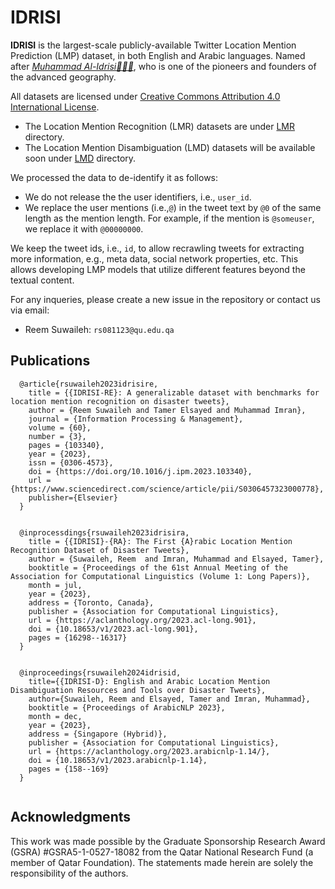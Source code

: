 # IDRISI
**IDRISI** is the largest-scale publicly-available Twitter Location Mention Prediction (LMP) dataset, in both English and Arabic languages. Named after [_Muhammad Al-Idrisi👳🏻‍♂️_](https://en.wikipedia.org/wiki/Muhammad_al-Idrisi), who is one of the pioneers and founders of the advanced geography. 

All datasets are licensed under [Creative Commons Attribution 4.0 International License](https://creativecommons.org/licenses/by/4.0/legalcode).

- The Location Mention Recognition (LMR) datasets are under [LMR](https://github.com/rsuwaileh/IDRISI/tree/main/LMR) directory.
- The Location Mention Disambiguation (LMD) datasets will be available soon under [LMD](https://github.com/rsuwaileh/IDRISI/tree/main/LMD) directory.



We processed the data to de-identify it as follows:
- We do not release the the user identifiers, i.e., `user_id`.
- We replace the user mentions (i.e.,`@`) in the tweet text  by `@0` of the same length as the mention length. For example, if the mention is `@someuser`, we replace it with `@00000000`.

We keep the tweet ids, i.e., `id`, to allow recrawling tweets for extracting more information, e.g., meta data, social network properties, etc. This allows developing LMP models that utilize different features beyond the textual content.

For any inqueries, please create a new issue in the repository or contact us via email:
- Reem Suwaileh: `rs081123@qu.edu.qa`

  
## Publications
```
  @article{rsuwaileh2023idrisire,
    title = {{IDRISI-RE}: A generalizable dataset with benchmarks for location mention recognition on disaster tweets},
    author = {Reem Suwaileh and Tamer Elsayed and Muhammad Imran},
    journal = {Information Processing & Management},
    volume = {60},
    number = {3},
    pages = {103340},
    year = {2023},
    issn = {0306-4573},
    doi = {https://doi.org/10.1016/j.ipm.2023.103340},
    url = {https://www.sciencedirect.com/science/article/pii/S0306457323000778},
    publisher={Elsevier}
  }

  
  @inprocessdings{rsuwaileh2023idrisira,
    title = {{IDRISI}-{RA}: The First {A}rabic Location Mention Recognition Dataset of Disaster Tweets},
    author = {Suwaileh, Reem  and Imran, Muhammad and Elsayed, Tamer},
    booktitle = {Proceedings of the 61st Annual Meeting of the Association for Computational Linguistics (Volume 1: Long Papers)},
    month = jul,
    year = {2023},
    address = {Toronto, Canada},
    publisher = {Association for Computational Linguistics},
    url = {https://aclanthology.org/2023.acl-long.901},
    doi = {10.18653/v1/2023.acl-long.901},
    pages = {16298--16317}
  }


  @inproceedings{rsuwaileh2024idrisid,
    title={{IDRISI-D}: English and Arabic Location Mention Disambiguation Resources and Tools over Disaster Tweets},
    author={Suwaileh, Reem and Elsayed, Tamer and Imran, Muhammad},
    booktitle = {Proceedings of ArabicNLP 2023},
    month = dec,
    year = {2023},
    address = {Singapore (Hybrid)},
    publisher = {Association for Computational Linguistics},
    url = {https://aclanthology.org/2023.arabicnlp-1.14/},
    doi = {10.18653/v1/2023.arabicnlp-1.14},
    pages = {158--169}
  }
    
```
  
## Acknowledgments
This work was made possible by the Graduate Sponsorship Research Award (GSRA) #GSRA5-1-0527-18082 from the Qatar National Research Fund (a member of Qatar Foundation). The statements made herein are solely the responsibility of the authors.
